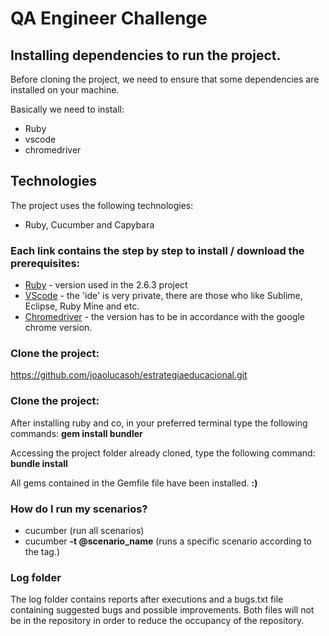 # QA Engineer Challenge

## Installing dependencies to run the project.

Before cloning the project, we need to ensure that some dependencies are installed on your machine.

Basically we need to install:

* Ruby
* vscode
* chromedriver

## Technologies
The project uses the following technologies:

* Ruby, Cucumber and Capybara

### Each link contains the step by step to install / download the prerequisites:

* [Ruby](https://www.ruby-lang.org/pt/documentation/installation/) - version used in the 2.6.3 project
* [VScode](https://code.visualstudio.com/) - the 'ide' is very private, there are those who like Sublime, Eclipse, Ruby Mine and etc.
* [Chromedriver](https://chromedriver.chromium.org/downloads) - the version has to be in accordance with the google chrome version.

### Clone the project:

https://github.com/joaolucasoh/estrategiaeducacional.git

### Clone the project:

After installing ruby and co, in your preferred terminal type the following commands:
  <b>gem install bundler</b>

Accessing the project folder already cloned, type the following command:
  <b>bundle install</b>

All gems contained in the Gemfile file have been installed. <b>:)</b>

### How do I run my scenarios?
* cucumber (run all scenarios)
* cucumber <b>-t @scenario_name</b> (runs a specific scenario according to the tag.)

### Log folder

The log folder contains reports after executions and a bugs.txt file containing suggested bugs and possible improvements. Both files will not be in the repository in order to reduce the occupancy of the repository.
